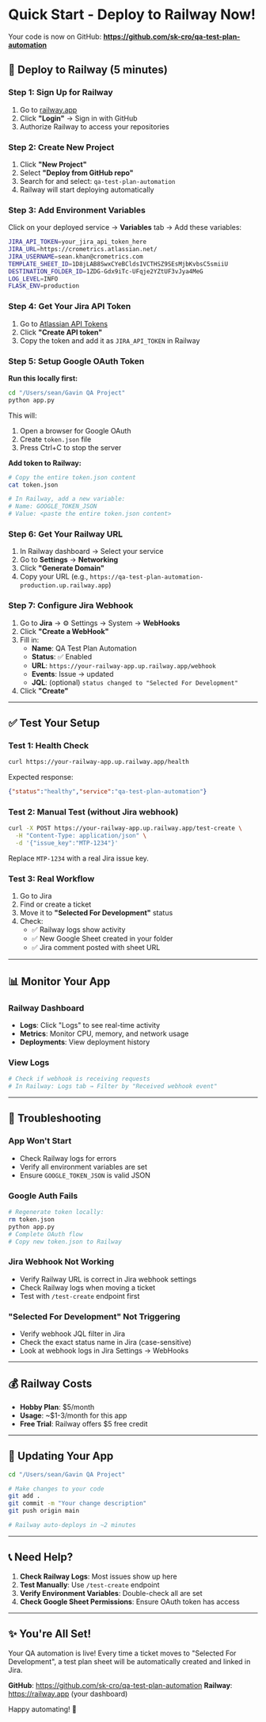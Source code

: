 # Quick Start - Deploy to Railway Now!

Your code is now on GitHub: **https://github.com/sk-cro/qa-test-plan-automation**

## 🚀 Deploy to Railway (5 minutes)

### Step 1: Sign Up for Railway
1. Go to [railway.app](https://railway.app)
2. Click **"Login"** → Sign in with GitHub
3. Authorize Railway to access your repositories

### Step 2: Create New Project
1. Click **"New Project"**
2. Select **"Deploy from GitHub repo"**
3. Search for and select: `qa-test-plan-automation`
4. Railway will start deploying automatically

### Step 3: Add Environment Variables
Click on your deployed service → **Variables** tab → Add these variables:

```bash
JIRA_API_TOKEN=your_jira_api_token_here
JIRA_URL=https://crometrics.atlassian.net/
JIRA_USERNAME=sean.khan@crometrics.com
TEMPLATE_SHEET_ID=1D8jLAB8SwxCYeBCldsIVCTHSZ9SEsMjbKvbsC5smiiU
DESTINATION_FOLDER_ID=1ZDG-Gdx9iTc-UFqje2YZtUF3vJya4MeG
LOG_LEVEL=INFO
FLASK_ENV=production
```

### Step 4: Get Your Jira API Token
1. Go to [Atlassian API Tokens](https://id.atlassian.com/manage/api-tokens)
2. Click **"Create API token"**
3. Copy the token and add it as `JIRA_API_TOKEN` in Railway

### Step 5: Setup Google OAuth Token

**Run this locally first:**
```bash
cd "/Users/sean/Gavin QA Project"
python app.py
```

This will:
1. Open a browser for Google OAuth
2. Create `token.json` file
3. Press Ctrl+C to stop the server

**Add token to Railway:**
```bash
# Copy the entire token.json content
cat token.json

# In Railway, add a new variable:
# Name: GOOGLE_TOKEN_JSON
# Value: <paste the entire token.json content>
```

### Step 6: Get Your Railway URL
1. In Railway dashboard → Select your service
2. Go to **Settings** → **Networking**
3. Click **"Generate Domain"**
4. Copy your URL (e.g., `https://qa-test-plan-automation-production.up.railway.app`)

### Step 7: Configure Jira Webhook
1. Go to **Jira** → ⚙️ Settings → System → **WebHooks**
2. Click **"Create a WebHook"**
3. Fill in:
   - **Name**: QA Test Plan Automation
   - **Status**: ✅ Enabled
   - **URL**: `https://your-railway-app.up.railway.app/webhook`
   - **Events**: Issue → updated
   - **JQL**: (optional) `status changed to "Selected For Development"`
4. Click **"Create"**

---

## ✅ Test Your Setup

### Test 1: Health Check
```bash
curl https://your-railway-app.up.railway.app/health
```

Expected response:
```json
{"status":"healthy","service":"qa-test-plan-automation"}
```

### Test 2: Manual Test (without Jira webhook)
```bash
curl -X POST https://your-railway-app.up.railway.app/test-create \
  -H "Content-Type: application/json" \
  -d '{"issue_key":"MTP-1234"}'
```

Replace `MTP-1234` with a real Jira issue key.

### Test 3: Real Workflow
1. Go to Jira
2. Find or create a ticket
3. Move it to **"Selected For Development"** status
4. Check:
   - ✅ Railway logs show activity
   - ✅ New Google Sheet created in your folder
   - ✅ Jira comment posted with sheet URL

---

## 📊 Monitor Your App

### Railway Dashboard
- **Logs**: Click "Logs" to see real-time activity
- **Metrics**: Monitor CPU, memory, and network usage
- **Deployments**: View deployment history

### View Logs
```bash
# Check if webhook is receiving requests
# In Railway: Logs tab → Filter by "Received webhook event"
```

---

## 🔧 Troubleshooting

### App Won't Start
- Check Railway logs for errors
- Verify all environment variables are set
- Ensure `GOOGLE_TOKEN_JSON` is valid JSON

### Google Auth Fails
```bash
# Regenerate token locally:
rm token.json
python app.py
# Complete OAuth flow
# Copy new token.json to Railway
```

### Jira Webhook Not Working
- Verify Railway URL is correct in Jira webhook settings
- Check Railway logs when moving a ticket
- Test with `/test-create` endpoint first

### "Selected For Development" Not Triggering
- Verify webhook JQL filter in Jira
- Check the exact status name in Jira (case-sensitive)
- Look at webhook logs in Jira Settings → WebHooks

---

## 💰 Railway Costs

- **Hobby Plan**: $5/month
- **Usage**: ~$1-3/month for this app
- **Free Trial**: Railway offers $5 free credit

---

## 🔄 Updating Your App

```bash
cd "/Users/sean/Gavin QA Project"

# Make changes to your code
git add .
git commit -m "Your change description"
git push origin main

# Railway auto-deploys in ~2 minutes
```

---

## 📞 Need Help?

1. **Check Railway Logs**: Most issues show up here
2. **Test Manually**: Use `/test-create` endpoint
3. **Verify Environment Variables**: Double-check all are set
4. **Check Google Sheet Permissions**: Ensure OAuth token has access

---

## ✨ You're All Set!

Your QA automation is live! Every time a ticket moves to "Selected For Development", a test plan sheet will be automatically created and linked in Jira.

**GitHub**: https://github.com/sk-cro/qa-test-plan-automation
**Railway**: https://railway.app (your dashboard)

Happy automating! 🎉

